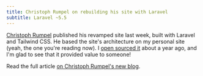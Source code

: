 ```yaml
---
title: Christoph Rumpel on rebuilding his site with Laravel
subtitle: Laravel ~5.5
---
```

[Christoph Rumpel](https://christoph-rumpel.com) published his revamped site last week, built with Laravel and Tailwind CSS. He based the site's architecture on my personal site (yeah, the one you're reading now). I [open sourced it](https://github.com/sebastiandedeyne/sebastiandedeyne.com) about a year ago, and I'm glad to see that it provided value to someone!

Read the full article [on Christoph Rumpel's new blog](https://christoph-rumpel.com/2018/01/how-i-redesigned-my-blog-and-moved-it-from-jekyll-to-laravel).
